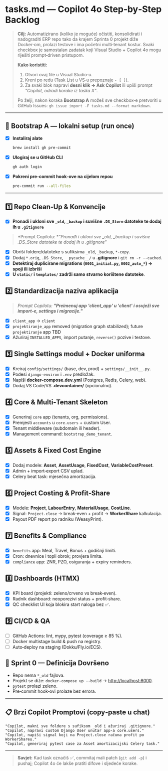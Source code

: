 # tasks.md — Copilot 4o **Step‑by‑Step** Backlog

> **Cilj:** Automatizirano (koliko je moguće) očistiti, konsolidirati i nadograditi ERP repo tako da krajem Sprinta 0 projekt diže Docker‑om, prolazi testove i ima početni multi‑tenant kostur. Svaki checkbox je samostalan zadatak koji Visual Studio + Copilot 4o mogu riješiti prompt‑driven pristupom.
>
> **Kako koristiti:**
>
> 1. Otvori ovaj file u Visual Studio‑u.
> 2. Kreni po redu (Task List u VS‑u prepoznaje `- [ ]`).
> 3. Za svaki blok napravi **desni klik → Ask Copilot** ili upiši prompt *"Copilot, odradi korake iz taska X"*.
>
> Po želji, nakon koraka **Bootstrap A** možeš sve checkbox‑e pretvoriti u GitHub Issues:  `gh issue import -F tasks.md --format markdown`.

---

## 🔰 Bootstrap A — lokalni setup (run once)

* [x] **Instaliraj alate**

  ```bash
  brew install gh pre-commit
  ```
* [x] **Ulogiraj se u GitHub CLI**

  ```bash
  gh auth login
  ```
* [x] **Pokreni pre-commit hook‑ove na cijelom repou**

  ```bash
  pre-commit run --all-files
  ```

---

## 1️⃣ Repo Clean‑Up & Konvencije

* [x] **Pronađi i ukloni sve `_old`, `_backup` i suvišne `.DS_Store` datoteke te dodaj ih u `.gitignore`**

> *Prompt Copilotu: **"Pronađi i ukloni sve *_old, *_backup i suvišne .DS_Store datoteke te dodaj ih u .gitignore"***

* [x] Obriši foldere/datoteke s sufiksima `_old`, `_backup`, `*-copy`.
* [x] Dodaj `*.orig`, `.DS_Store`, `__pycache__/` u **.gitignore** i `git rm -r --cached`.
* [x] **Detektiraj duplicirane migrations (`0001_initial.py`, `0002_auto_*`) → spoji ili izbriši**
* [x] **U `static/` i `templates/` zadrži samo stvarno korištene datoteke**.

## 2️⃣ Standardizacija naziva aplikacija

> *Prompt Copilotu: **"Preimenuj app 'client\_app' u 'client' i osvježi sve import‑e, settings i migracije."***

* [x] `client_app` → `client`
* [x] `projektiranje_app` removed (migration graph stabilized); future `projektiranje` app TBD
* [x] Ažuriraj `INSTALLED_APPS`, import putanje, `reverse()` pozive i testove.

## 3️⃣ Single Settings modul + Docker uniforma

* [x] Kreiraj `config/settings/` (base, dev, prod) + `settings/__init__.py`.
* [x] Podesi `django-environ` i `.env` predložak.
* [x] Napiši **docker-compose.dev.yml** (Postgres, Redis, Celery, web).
* [x] Dodaj VS Code/VS **.devcontainer/** (opcionalno).

## 4️⃣ Core & Multi‑Tenant Skeleton

* [x] Generiraj `core` app (tenants, org, permissions).
* [x] Premjesti `accounts` u `core.users` + custom User.
* [x] Tenant middleware (subdomain ili header).
* [x] Management command: `bootstrap_demo_tenant`.

## 5️⃣ Assets & Fixed Cost Engine

* [x] Dodaj modele: **Asset**, **AssetUsage**, **FixedCost**, **VariableCostPreset**.
* [x] Admin + import‑export CSV uplad.
* [x] Celery beat task: mjesečna amortizacija.

## 6️⃣ Project Costing & Profit‑Share

* [x] Modele: **Project**, **LabourEntry**, **MaterialUsage**, **CostLine**.
* [x] Signal: `Project.close` → break‑even + profit → **WorkerShare** kalkulacija.
* [x] Payout PDF report po radniku (WeasyPrint).

## 7️⃣ Benefits & Compliance

* [x] `benefits` app: Meal, Travel, Bonus + godišnji limiti.
* [x] Cron: dnevnice i topli obrok; provjera limita.
* [x] `compliance` app: ZNR, PZO, osiguranja + expiry reminders.

## 8️⃣ Dashboards (HTMX)

* [x] KPI board (projekti: zeleno/crveno vs break‑even).
* [x] Radnik dashboard: neoporezivi status + profit‑share.
* [x] QC checklist UI koja blokira start naloga bez ✅.

## 9️⃣ CI/CD & QA

* [ ] GitHub Actions: lint, mypy, pytest (coverage ≥ 85 %).
* [ ] Docker multistage build & push na registry.
* [ ] Auto‑deploy na staging (Dokku/Fly.io/ECS).

## 🔄 Sprint 0 — Definicija Dovršeno

* Repo nema `*_old` fajlova.
* Projekt se diže: `docker-compose up --build` → [http://localhost:8000](http://localhost:8000).
* `pytest` prolazi zeleno.
* Pre‑commit hook‑ovi prolaze bez errora.

---

## 📋 Brzi Copilot Promptovi (copy‑paste u chat)

```text
"Copilot, makni sve foldere s sufiksom _old i ažuriraj .gitignore."
"Copilot, napravi custom Django User unutar app-a core.users."
"Copilot, napiši signal koji na Project.close računa profit po WorkerShareu."
"Copilot, generiraj pytest case za Asset amortizacijski Celery task."
```

---

> **Savjet:** Kad task označiš ✅, commitaj mali patch (`git add -p`) i pushaj; Copilot 4o će lakše pratiti difove i sljedeće korake.
